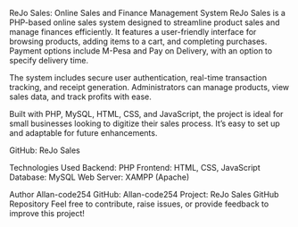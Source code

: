 ReJo Sales: Online Sales and Finance Management System
ReJo Sales is a PHP-based online sales system designed to streamline product sales and manage finances efficiently. It features a user-friendly interface for browsing products, adding items to a cart, and completing purchases. Payment options include M-Pesa and Pay on Delivery, with an option to specify delivery time.

The system includes secure user authentication, real-time transaction tracking, and receipt generation. Administrators can manage products, view sales data, and track profits with ease.

Built with PHP, MySQL, HTML, CSS, and JavaScript, the project is ideal for small businesses looking to digitize their sales process. It’s easy to set up and adaptable for future enhancements.


GitHub: ReJo Sales


Technologies Used
Backend: PHP
Frontend: HTML, CSS, JavaScript
Database: MySQL
Web Server: XAMPP (Apache)


Author
Allan-code254
GitHub: Allan-code254
Project: ReJo Sales GitHub Repository
Feel free to contribute, raise issues, or provide feedback to improve this project!
